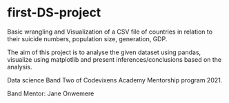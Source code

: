 # first-DS-project
Basic wrangling and Visualization of a CSV file of countries in relation to their suicide numbers, population size, generation, GDP. 

The aim of this project is to analyse the given dataset using pandas, visualize using matplotlib and present inferences/conclusions based on the analysis. 





Data science Band Two of Codevixens Academy Mentorship program 2021.

Band Mentor: Jane Onwemere
